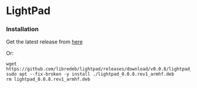 # LightPad

### Installation
Get the latest release from [here](https://github.com/libredeb/lightpad/releases/latest)

Or: 
```
wget https://github.com/libredeb/lightpad/releases/download/v0.0.8/lightpad_0.0.8.rev1_armhf.deb
sudo apt --fix-broken -y install ./lightpad_0.0.8.rev1_armhf.deb
rm lightpad_0.0.8.rev1_armhf.deb
```
